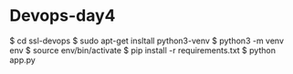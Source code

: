 # Devops-day4

$ cd ssl-devops
$ sudo apt-get insltall python3-venv
$ python3 -m venv env
$ source env/bin/activate
$ pip install -r requirements.txt
$ python app.py
